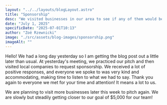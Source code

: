 ```yaml
---
layout: "../../layouts/blogLayout.astro"
title: "Sponsorship"
desc: "We visited businesses in our area to see if any of them would be willing to sponsor us"
date: "July 1, 2025"
specificDate: "2025-07-01T10:13"
author: "Zoë Rzewnicki"
image: "./src/assets/blog-images/sponsorship.png"
imageAlt: ""
---
```

Hello! We had a long day yesterday so I am getting the blog post out a little later than usual. At yesterday's meeting, we practiced our pitch and then visited local companies to request sponsorship. We received a lot of positive responses, and everyone we spoke to was very kind and accommodating, making time to listen to what we had to say. Thank you again to everyone we met for your time and attention! It means a lot to us.


We are planning to visit more businesses later this week to pitch again. We are slowly but steadily getting closer to our goal of $5,000 for our team!
 
